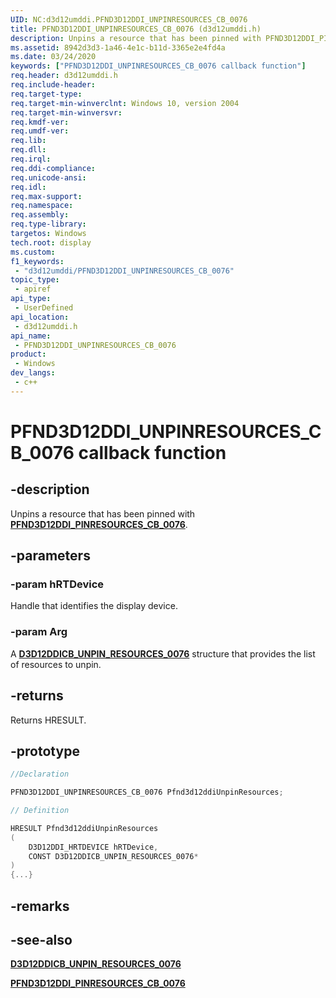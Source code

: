 ```yaml
---
UID: NC:d3d12umddi.PFND3D12DDI_UNPINRESOURCES_CB_0076
title: PFND3D12DDI_UNPINRESOURCES_CB_0076 (d3d12umddi.h)
description: Unpins a resource that has been pinned with PFND3D12DDI_PINRESOURCES_CB_0076.
ms.assetid: 8942d3d3-1a46-4e1c-b11d-3365e2e4fd4a
ms.date: 03/24/2020
keywords: ["PFND3D12DDI_UNPINRESOURCES_CB_0076 callback function"]
req.header: d3d12umddi.h
req.include-header: 
req.target-type: 
req.target-min-winverclnt: Windows 10, version 2004
req.target-min-winversvr: 
req.kmdf-ver: 
req.umdf-ver: 
req.lib: 
req.dll: 
req.irql: 
req.ddi-compliance: 
req.unicode-ansi: 
req.idl: 
req.max-support: 
req.namespace: 
req.assembly: 
req.type-library: 
targetos: Windows
tech.root: display
ms.custom:
f1_keywords:
 - "d3d12umddi/PFND3D12DDI_UNPINRESOURCES_CB_0076"
topic_type:
 - apiref
api_type:
 - UserDefined
api_location:
 - d3d12umddi.h
api_name:
 - PFND3D12DDI_UNPINRESOURCES_CB_0076
product:
 - Windows
dev_langs:
 - c++
---
```


# PFND3D12DDI_UNPINRESOURCES_CB_0076 callback function

## -description

Unpins a resource that has been pinned with [**PFND3D12DDI_PINRESOURCES_CB_0076**](nc-d3d12umddi-pfnd3d12ddi_pinresources_cb_0076.md).

## -parameters

### -param hRTDevice

Handle that identifies the display device.

### -param Arg

A [**D3D12DDICB_UNPIN_RESOURCES_0076**](ns-d3d12umddi-d3d12ddicb_unpin_resources_0076.md) structure that provides the list of resources to unpin.

## -returns

Returns HRESULT.

## -prototype

```cpp
//Declaration

PFND3D12DDI_UNPINRESOURCES_CB_0076 Pfnd3d12ddiUnpinResources;

// Definition

HRESULT Pfnd3d12ddiUnpinResources
(
    D3D12DDI_HRTDEVICE hRTDevice,
    CONST D3D12DDICB_UNPIN_RESOURCES_0076*
)
{...}
```

## -remarks

## -see-also

[**D3D12DDICB_UNPIN_RESOURCES_0076**](ns-d3d12umddi-d3d12ddicb_unpin_resources_0076.md)

[**PFND3D12DDI_PINRESOURCES_CB_0076**](nc-d3d12umddi-pfnd3d12ddi_pinresources_cb_0076.md)
